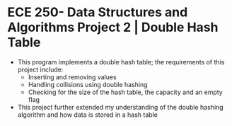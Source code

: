 
# ECE 250- Data Structures and Algorithms Project 2 | Double Hash Table  
* This program implements a double hash table; the requirements of this project include: 
  * Inserting and removing values
  * Handling collisions using double hashing
  * Checking for the size of the hash table, the capacity and an empty flag
* This project further extended my understanding of the double hashing algorithm and how data is stored in a hash table

